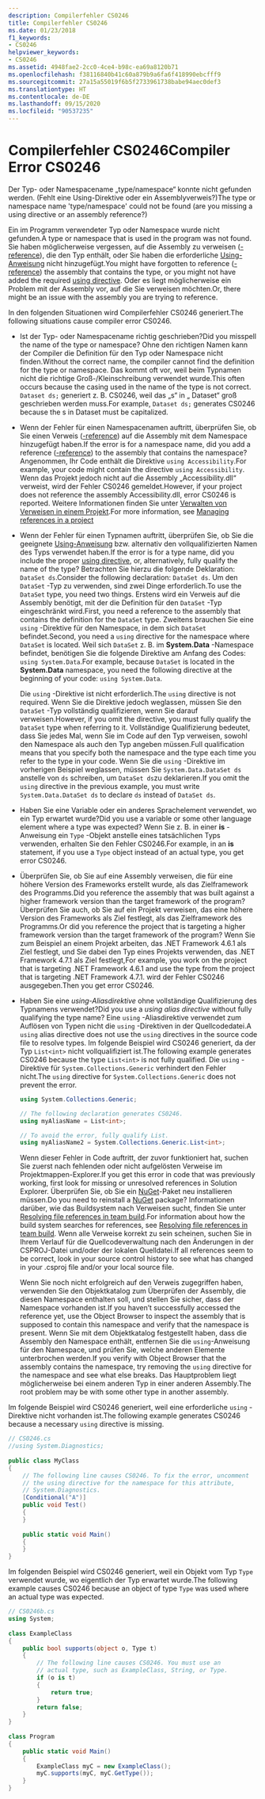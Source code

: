 ```yaml
---
description: Compilerfehler CS0246
title: Compilerfehler CS0246
ms.date: 01/23/2018
f1_keywords:
- CS0246
helpviewer_keywords:
- CS0246
ms.assetid: 4948fae2-2cc0-4ce4-b98c-ea69a8120b71
ms.openlocfilehash: f38116840b41c60a879b9a6fa6f418990ebcfff9
ms.sourcegitcommit: 27a15a55019f6b5f2733961738babe94aec0def3
ms.translationtype: HT
ms.contentlocale: de-DE
ms.lasthandoff: 09/15/2020
ms.locfileid: "90537235"
---
```

# <a name="compiler-error-cs0246"></a><span data-ttu-id="a641d-103">Compilerfehler CS0246</span><span class="sxs-lookup"><span data-stu-id="a641d-103">Compiler Error CS0246</span></span>

<span data-ttu-id="a641d-104">Der Typ- oder Namespacename „type/namespace“ konnte nicht gefunden werden. (Fehlt eine Using-Direktive oder ein Assemblyverweis?)</span><span class="sxs-lookup"><span data-stu-id="a641d-104">The type or namespace name 'type/namespace' could not be found (are you missing a using directive or an assembly reference?)</span></span>  
  
<span data-ttu-id="a641d-105">Ein im Programm verwendeter Typ oder Namespace wurde nicht gefunden.</span><span class="sxs-lookup"><span data-stu-id="a641d-105">A type or namespace that is used in the program was not found.</span></span> <span data-ttu-id="a641d-106">Sie haben möglicherweise vergessen, auf die Assembly zu verweisen ([-reference](../compiler-options/reference-compiler-option.md)), die den Typ enthält, oder Sie haben die erforderliche [Using-Anweisung](../keywords/using-directive.md) nicht hinzugefügt.</span><span class="sxs-lookup"><span data-stu-id="a641d-106">You might have forgotten to reference ([-reference](../compiler-options/reference-compiler-option.md)) the assembly that contains the type, or you might not have added the required [using directive](../keywords/using-directive.md).</span></span>  <span data-ttu-id="a641d-107">Oder es liegt möglicherweise ein Problem mit der Assembly vor, auf die Sie verweisen möchten.</span><span class="sxs-lookup"><span data-stu-id="a641d-107">Or, there might be an issue with the assembly you are trying to reference.</span></span>  
  
<span data-ttu-id="a641d-108">In den folgenden Situationen wird Compilerfehler CS0246 generiert.</span><span class="sxs-lookup"><span data-stu-id="a641d-108">The following situations cause compiler error CS0246.</span></span>  
  
- <span data-ttu-id="a641d-109">Ist der Typ- oder Namespacename richtig geschrieben?</span><span class="sxs-lookup"><span data-stu-id="a641d-109">Did you misspell the name of the type or namespace?</span></span> <span data-ttu-id="a641d-110">Ohne den richtigen Namen kann der Compiler die Definition für den Typ oder Namespace nicht finden.</span><span class="sxs-lookup"><span data-stu-id="a641d-110">Without the correct name, the compiler cannot find the definition for the type or namespace.</span></span> <span data-ttu-id="a641d-111">Das kommt oft vor, weil beim Typnamen nicht die richtige Groß-/Kleinschreibung verwendet wurde.</span><span class="sxs-lookup"><span data-stu-id="a641d-111">This often occurs because the casing used in the name of the type is not correct.</span></span> <span data-ttu-id="a641d-112">`Dataset ds;` generiert z. B. CS0246, weil das „s“ in „ Dataset“ groß geschrieben werden muss.</span><span class="sxs-lookup"><span data-stu-id="a641d-112">For example, `Dataset ds;` generates CS0246 because the s in Dataset must be capitalized.</span></span>  
  
- <span data-ttu-id="a641d-113">Wenn der Fehler für einen Namespacenamen auftritt, überprüfen Sie, ob Sie einen Verweis ([-reference](../compiler-options/reference-compiler-option.md)) auf die Assembly mit dem Namespace hinzugefügt haben.</span><span class="sxs-lookup"><span data-stu-id="a641d-113">If the error is for a namespace name, did you add a reference ([-reference](../compiler-options/reference-compiler-option.md)) to the assembly that contains the namespace?</span></span> <span data-ttu-id="a641d-114">Angenommen, Ihr Code enthält die Direktive `using Accessibility`.</span><span class="sxs-lookup"><span data-stu-id="a641d-114">For example, your code might contain the directive `using Accessibility`.</span></span> <span data-ttu-id="a641d-115">Wenn das Projekt jedoch nicht auf die Assembly „Accessibility.dll“ verweist, wird der Fehler CS0246 gemeldet.</span><span class="sxs-lookup"><span data-stu-id="a641d-115">However, if your project does not reference the assembly Accessibility.dll, error CS0246 is reported.</span></span> <span data-ttu-id="a641d-116">Weitere Informationen finden Sie unter [Verwalten von Verweisen in einem Projekt](/visualstudio/ide/managing-references-in-a-project).</span><span class="sxs-lookup"><span data-stu-id="a641d-116">For more information, see [Managing references in a project](/visualstudio/ide/managing-references-in-a-project)</span></span>  
  
- <span data-ttu-id="a641d-117">Wenn der Fehler für einen Typnamen auftritt, überprüfen Sie, ob Sie die geeignete [Using-Anweisung](../keywords/using-directive.md) bzw. alternativ den vollqualifizierten Namen des Typs verwendet haben.</span><span class="sxs-lookup"><span data-stu-id="a641d-117">If the error is for a type name, did you include the proper [using directive](../keywords/using-directive.md), or, alternatively, fully qualify the name of the type?</span></span> <span data-ttu-id="a641d-118">Betrachten Sie hierzu die folgende Deklaration: `DataSet ds`.</span><span class="sxs-lookup"><span data-stu-id="a641d-118">Consider the following declaration: `DataSet ds`.</span></span> <span data-ttu-id="a641d-119">Um den `DataSet` -Typ zu verwenden, sind zwei Dinge erforderlich.</span><span class="sxs-lookup"><span data-stu-id="a641d-119">To use the `DataSet` type, you need two things.</span></span> <span data-ttu-id="a641d-120">Erstens wird ein Verweis auf die Assembly benötigt, mit der die Definition für den `DataSet` -Typ eingeschränkt wird.</span><span class="sxs-lookup"><span data-stu-id="a641d-120">First, you need a reference to the assembly that contains the definition for the `DataSet` type.</span></span> <span data-ttu-id="a641d-121">Zweitens brauchen Sie eine `using` -Direktive für den Namespace, in dem sich `DataSet` befindet.</span><span class="sxs-lookup"><span data-stu-id="a641d-121">Second, you need a `using` directive for the namespace where `DataSet` is located.</span></span> <span data-ttu-id="a641d-122">Weil sich `DataSet` z. B. im **System.Data** -Namespace befindet, benötigen Sie die folgende Direktive am Anfang des Codes: `using System.Data`.</span><span class="sxs-lookup"><span data-stu-id="a641d-122">For example, because `DataSet` is located in the **System.Data** namespace, you need the following directive at the beginning of your code: `using System.Data`.</span></span>  
  
     <span data-ttu-id="a641d-123">Die `using` -Direktive ist nicht erforderlich.</span><span class="sxs-lookup"><span data-stu-id="a641d-123">The `using` directive is not required.</span></span> <span data-ttu-id="a641d-124">Wenn Sie die Direktive jedoch weglassen, müssen Sie den `DataSet` -Typ vollständig qualifizieren, wenn Sie darauf verweisen.</span><span class="sxs-lookup"><span data-stu-id="a641d-124">However, if you omit the directive, you must fully qualify the `DataSet` type when referring to it.</span></span> <span data-ttu-id="a641d-125">Vollständige Qualifizierung bedeutet, dass Sie jedes Mal, wenn Sie im Code auf den Typ verweisen, sowohl den Namespace als auch den Typ angeben müssen.</span><span class="sxs-lookup"><span data-stu-id="a641d-125">Full qualification means that you specify both the namespace and the type each time you refer to the type in your code.</span></span> <span data-ttu-id="a641d-126">Wenn Sie die `using` -Direktive im vorherigen Beispiel weglassen, müssen Sie `System.Data.DataSet ds` anstelle von `ds` schreiben, um `DataSet ds`zu deklarieren.</span><span class="sxs-lookup"><span data-stu-id="a641d-126">If you omit the `using` directive in the previous example, you must write `System.Data.DataSet ds` to declare `ds` instead of `DataSet ds`.</span></span>  
  
- <span data-ttu-id="a641d-127">Haben Sie eine Variable oder ein anderes Sprachelement verwendet, wo ein Typ erwartet wurde?</span><span class="sxs-lookup"><span data-stu-id="a641d-127">Did you use a variable or some other language element where a type was expected?</span></span> <span data-ttu-id="a641d-128">Wenn Sie z. B. in einer **is** -Anweisung ein `Type` -Objekt anstelle eines tatsächlichen Typs verwenden, erhalten Sie den Fehler CS0246.</span><span class="sxs-lookup"><span data-stu-id="a641d-128">For example, in an **is** statement, if you use a `Type` object instead of an actual type, you get error CS0246.</span></span>  

- <span data-ttu-id="a641d-129">Überprüfen Sie, ob Sie auf eine Assembly verweisen, die für eine höhere Version des Frameworks erstellt wurde, als das Zielframework des Programms.</span><span class="sxs-lookup"><span data-stu-id="a641d-129">Did you reference the assembly that was built against a higher framework version than the target framework of the program?</span></span> <span data-ttu-id="a641d-130">Überprüfen Sie auch, ob Sie auf ein Projekt verweisen, das eine höhere Version des Frameworks als Ziel festlegt, als das Zielframework des Programms.</span><span class="sxs-lookup"><span data-stu-id="a641d-130">Or did you reference the project that is targeting a higher framework version than the target framework of the program?</span></span> <span data-ttu-id="a641d-131">Wenn Sie zum Beispiel an einem Projekt arbeiten, das .NET Framework 4.6.1 als Ziel festlegt, und Sie dabei den Typ eines Projekts verwenden, das .NET Framework 4.7.1 als Ziel festlegt,</span><span class="sxs-lookup"><span data-stu-id="a641d-131">For example, you work on the project that is targeting .NET Framework 4.6.1 and use the type from the project that is targeting .NET Framework 4.7.1.</span></span> <span data-ttu-id="a641d-132">wird der Fehler CS0246 ausgegeben.</span><span class="sxs-lookup"><span data-stu-id="a641d-132">Then you get error CS0246.</span></span>
  
- <span data-ttu-id="a641d-133">Haben Sie eine *using-Aliasdirektive* ohne vollständige Qualifizierung des Typnamens verwendet?</span><span class="sxs-lookup"><span data-stu-id="a641d-133">Did you use a *using alias directive* without fully qualifying the type name?</span></span> <span data-ttu-id="a641d-134">Eine `using` -Aliasdirektive verwendet zum Auflösen von Typen nicht die `using` -Direktiven in der Quellcodedatei.</span><span class="sxs-lookup"><span data-stu-id="a641d-134">A `using` alias directive does not use the `using` directives in the source code file to resolve types.</span></span> <span data-ttu-id="a641d-135">Im folgende Beispiel wird CS0246 generiert, da der Typ `List<int>` nicht vollqualifiziert ist.</span><span class="sxs-lookup"><span data-stu-id="a641d-135">The following example generates CS0246 because the type `List<int>` is not fully qualified.</span></span> <span data-ttu-id="a641d-136">Die `using` -Direktive für `System.Collections.Generic` verhindert den Fehler nicht.</span><span class="sxs-lookup"><span data-stu-id="a641d-136">The `using` directive for `System.Collections.Generic` does not prevent the error.</span></span>  
  
    ```csharp  
    using System.Collections.Generic;  
  
    // The following declaration generates CS0246.  
    using myAliasName = List<int>;
  
    // To avoid the error, fully qualify List.  
    using myAliasName2 = System.Collections.Generic.List<int>;  
    ```  
  
     <span data-ttu-id="a641d-137">Wenn dieser Fehler in Code auftritt, der zuvor funktioniert hat, suchen Sie zuerst nach fehlenden oder nicht aufgelösten Verweise im Projektmappen-Explorer.</span><span class="sxs-lookup"><span data-stu-id="a641d-137">If you get this error in code that was previously working, first look for missing or unresolved references in Solution Explorer.</span></span> <span data-ttu-id="a641d-138">Überprüfen Sie, ob Sie ein [NuGet](https://www.nuget.org/)-Paket neu installieren müssen.</span><span class="sxs-lookup"><span data-stu-id="a641d-138">Do you need to reinstall a [NuGet](https://www.nuget.org/) package?</span></span> <span data-ttu-id="a641d-139">Informationen darüber, wie das Buildsystem nach Verweisen sucht, finden Sie unter [Resolving file references in team build](/archive/blogs/manishagarwal/resolving-file-references-in-team-build-part-2).</span><span class="sxs-lookup"><span data-stu-id="a641d-139">For information about how the build system searches for references, see [Resolving file references in team build](/archive/blogs/manishagarwal/resolving-file-references-in-team-build-part-2).</span></span> <span data-ttu-id="a641d-140">Wenn alle Verweise korrekt zu sein scheinen, suchen Sie in Ihrem Verlauf für die Quellcodeverwaltung nach den Änderungen in der CSPROJ-Datei und/oder der lokalen Quelldatei.</span><span class="sxs-lookup"><span data-stu-id="a641d-140">If all references seem to be correct, look in your source control history to see what has changed in your .csproj file and/or your local source file.</span></span>  
  
     <span data-ttu-id="a641d-141">Wenn Sie noch nicht erfolgreich auf den Verweis zugegriffen haben, verwenden Sie den Objektkatalog zum Überprüfen der Assembly, die diesen Namespace enthalten soll, und stellen Sie sicher, dass der Namespace vorhanden ist.</span><span class="sxs-lookup"><span data-stu-id="a641d-141">If you haven’t successfully accessed the reference yet, use the Object Browser to inspect the assembly that is supposed to contain this namespace and verify that the namespace is present.</span></span> <span data-ttu-id="a641d-142">Wenn Sie mit dem Objektkatalog festgestellt haben, dass die Assembly den Namespace enthält, entfernen Sie die `using`-Anweisung für den Namespace, und prüfen Sie, welche anderen Elemente unterbrochen werden.</span><span class="sxs-lookup"><span data-stu-id="a641d-142">If you verify with Object Browser that the assembly contains the namespace, try removing the `using` directive for the namespace and see what else breaks.</span></span> <span data-ttu-id="a641d-143">Das Hauptproblem liegt möglicherweise bei einem anderen Typ in einer anderen Assembly.</span><span class="sxs-lookup"><span data-stu-id="a641d-143">The root problem may be with some other type in another assembly.</span></span>  
  
<span data-ttu-id="a641d-144">Im folgende Beispiel wird CS0246 generiert, weil eine erforderliche `using` -Direktive nicht vorhanden ist.</span><span class="sxs-lookup"><span data-stu-id="a641d-144">The following example generates CS0246 because a necessary `using` directive is missing.</span></span>  
  
```csharp  
// CS0246.cs  
//using System.Diagnostics;  
  
public class MyClass  
{  
    // The following line causes CS0246. To fix the error, uncomment  
    // the using directive for the namespace for this attribute,  
    // System.Diagnostics.  
    [Conditional("A")]  
    public void Test()  
    {  
    }  
  
    public static void Main()  
    {  
    }  
}  
```  
  
<span data-ttu-id="a641d-145">Im folgenden Beispiel wird CS0246 generiert, weil ein Objekt vom Typ `Type` verwendet wurde, wo eigentlich der Typ erwartet wurde.</span><span class="sxs-lookup"><span data-stu-id="a641d-145">The following example causes CS0246 because an object of type `Type` was used where an actual type was expected.</span></span>  
  
```csharp  
// CS0246b.cs  
using System;  
  
class ExampleClass  
{  
    public bool supports(object o, Type t)  
    {  
        // The following line causes CS0246. You must use an  
        // actual type, such as ExampleClass, String, or Type.  
        if (o is t)  
        {  
            return true;  
        }  
        return false;  
    }  
}  
  
class Program  
{  
    public static void Main()  
    {  
        ExampleClass myC = new ExampleClass();  
        myC.supports(myC, myC.GetType());  
    }  
}  
```
